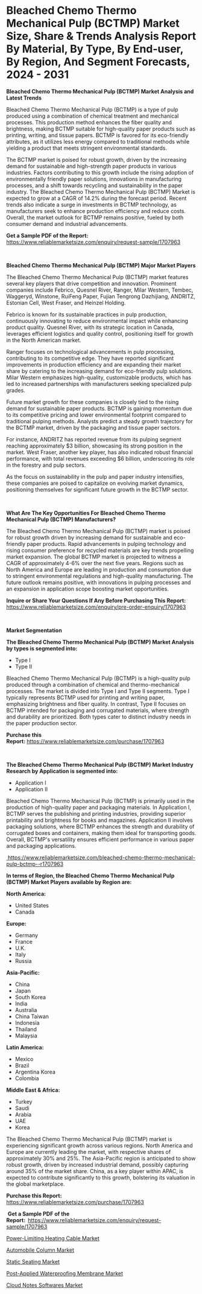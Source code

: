 <p><h1>Bleached Chemo Thermo Mechanical Pulp (BCTMP) Market Size, Share & Trends Analysis Report By Material, By Type, By End-user, By Region, And Segment Forecasts, 2024 - 2031</h1></p><p><strong>Bleached Chemo Thermo Mechanical Pulp (BCTMP) Market Analysis and Latest Trends</strong></p>
<p><p>Bleached Chemo Thermo Mechanical Pulp (BCTMP) is a type of pulp produced using a combination of chemical treatment and mechanical processes. This production method enhances the fiber quality and brightness, making BCTMP suitable for high-quality paper products such as printing, writing, and tissue papers. BCTMP is favored for its eco-friendly attributes, as it utilizes less energy compared to traditional methods while yielding a product that meets stringent environmental standards.</p><p>The BCTMP market is poised for robust growth, driven by the increasing demand for sustainable and high-strength paper products in various industries. Factors contributing to this growth include the rising adoption of environmentally friendly paper solutions, innovations in manufacturing processes, and a shift towards recycling and sustainability in the paper industry. The Bleached Chemo Thermo Mechanical Pulp (BCTMP) Market is expected to grow at a CAGR of 14.2% during the forecast period. Recent trends also indicate a surge in investments in BCTMP technology, as manufacturers seek to enhance production efficiency and reduce costs. Overall, the market outlook for BCTMP remains positive, fueled by both consumer demand and industrial advancements.</p></p>
<p><strong>Get a Sample PDF of the Report:&nbsp;</strong> <a href="https://www.reliablemarketsize.com/enquiry/request-sample/1707963?utm_campaign=1103&utm_medium=2&utm_source=Github&utm_content=ia&utm_term=13102024&utm_id=bleached-chemo-thermo-mechanical-pulp-bctmp">https://www.reliablemarketsize.com/enquiry/request-sample/1707963</a></p>
<p>&nbsp;</p>
<p><strong>Bleached Chemo Thermo Mechanical Pulp (BCTMP) Major Market Players</strong></p>
<p><p>The Bleached Chemo Thermo Mechanical Pulp (BCTMP) market features several key players that drive competition and innovation. Prominent companies include Febrico, Quesnel River, Ranger, Milar Western, Tembec, Waggeryd, Winstone, RuiFeng Paper, Fujian Tengrong Dazhijiang, ANDRITZ, Estonian Cell, West Fraser, and Heinzel Holding.</p><p>Febrico is known for its sustainable practices in pulp production, continuously innovating to reduce environmental impact while enhancing product quality. Quesnel River, with its strategic location in Canada, leverages efficient logistics and quality control, positioning itself for growth in the North American market.</p><p>Ranger focuses on technological advancements in pulp processing, contributing to its competitive edge. They have reported significant improvements in production efficiency and are expanding their market share by catering to the increasing demand for eco-friendly pulp solutions. Milar Western emphasizes high-quality, customizable products, which has led to increased partnerships with manufacturers seeking specialized pulp grades.</p><p>Future market growth for these companies is closely tied to the rising demand for sustainable paper products. BCTMP is gaining momentum due to its competitive pricing and lower environmental footprint compared to traditional pulping methods. Analysts predict a steady growth trajectory for the BCTMP market, driven by the packaging and tissue paper sectors.</p><p>For instance, ANDRITZ has reported revenue from its pulping segment reaching approximately $3 billion, showcasing its strong position in the market. West Fraser, another key player, has also indicated robust financial performance, with total revenues exceeding $6 billion, underscoring its role in the forestry and pulp sectors.</p><p>As the focus on sustainability in the pulp and paper industry intensifies, these companies are poised to capitalize on evolving market dynamics, positioning themselves for significant future growth in the BCTMP sector.</p></p>
<p>&nbsp;</p>
<p><strong>What Are The Key Opportunities For Bleached Chemo Thermo Mechanical Pulp (BCTMP) Manufacturers?</strong></p>
<p><p>The Bleached Chemo Thermo Mechanical Pulp (BCTMP) market is poised for robust growth driven by increasing demand for sustainable and eco-friendly paper products. Rapid advancements in pulping technology and rising consumer preference for recycled materials are key trends propelling market expansion. The global BCTMP market is projected to witness a CAGR of approximately 4-6% over the next five years. Regions such as North America and Europe are leading in production and consumption due to stringent environmental regulations and high-quality manufacturing. The future outlook remains positive, with innovations in pulping processes and an expansion in application scope boosting market opportunities.</p></p>
<p><strong>Inquire or Share Your Questions If Any Before Purchasing This Report:</strong> <a href="https://www.reliablemarketsize.com/enquiry/pre-order-enquiry/1707963?utm_campaign=1103&utm_medium=2&utm_source=Github&utm_content=ia&utm_term=13102024&utm_id=bleached-chemo-thermo-mechanical-pulp-bctmp">https://www.reliablemarketsize.com/enquiry/pre-order-enquiry/1707963</a></p>
<p>&nbsp;</p>
<p><strong>Market Segmentation</strong></p>
<p><strong>The Bleached Chemo Thermo Mechanical Pulp (BCTMP) Market Analysis by types is segmented into:</strong></p>
<p><ul><li>Type I</li><li>Type II</li></ul></p>
<p><p>Bleached Chemo Thermo Mechanical Pulp (BCTMP) is a high-quality pulp produced through a combination of chemical and thermo-mechanical processes. The market is divided into Type I and Type II segments. Type I typically represents BCTMP used for printing and writing paper, emphasizing brightness and fiber quality. In contrast, Type II focuses on BCTMP intended for packaging and corrugated materials, where strength and durability are prioritized. Both types cater to distinct industry needs in the paper production sector.</p></p>
<p><strong>Purchase this Report:&nbsp;</strong><a href="https://www.reliablemarketsize.com/purchase/1707963?utm_campaign=1103&utm_medium=2&utm_source=Github&utm_content=ia&utm_term=13102024&utm_id=bleached-chemo-thermo-mechanical-pulp-bctmp">https://www.reliablemarketsize.com/purchase/1707963</a></p>
<p>&nbsp;</p>
<p><strong>The Bleached Chemo Thermo Mechanical Pulp (BCTMP) Market Industry Research by Application is segmented into:</strong></p>
<p><ul><li>Application I</li><li>Application II</li></ul></p>
<p><p>Bleached Chemo Thermo Mechanical Pulp (BCTMP) is primarily used in the production of high-quality paper and packaging materials. In Application I, BCTMP serves the publishing and printing industries, providing superior printability and brightness for books and magazines. Application II involves packaging solutions, where BCTMP enhances the strength and durability of corrugated boxes and containers, making them ideal for transporting goods. Overall, BCTMP's versatility ensures efficient performance in various paper and packaging applications.</p></p>
<p><a href="https://www.reliablemarketsize.com/bleached-chemo-thermo-mechanical-pulp-bctmp--r1707963?utm_campaign=1103&utm_medium=2&utm_source=Github&utm_content=ia&utm_term=13102024&utm_id=bleached-chemo-thermo-mechanical-pulp-bctmp">&nbsp;https://www.reliablemarketsize.com/bleached-chemo-thermo-mechanical-pulp-bctmp--r1707963</a></p>
<p><strong>In terms of Region, the Bleached Chemo Thermo Mechanical Pulp (BCTMP) Market Players available by Region are:</strong></p>
<p>
    <p> <strong> North America: </strong>
        <ul>
            <li>United States</li>
            <li>Canada</li>
        </ul>
        </p> 
    <p> <strong> Europe: </strong>
        <ul>
            <li>Germany</li>
            <li>France</li>
            <li>U.K.</li>
            <li>Italy</li>
            <li>Russia</li>
        </ul>
        </p> 
    <p> <strong> Asia-Pacific: </strong>
        <ul>
            <li>China</li>
            <li>Japan</li>
            <li>South Korea</li>
            <li>India</li>
            <li>Australia</li>
            <li>China Taiwan</li>
            <li>Indonesia</li>
            <li>Thailand</li>
            <li>Malaysia</li>
        </ul>
        </p> 
    <p> <strong> Latin America: </strong>
        <ul>
            <li>Mexico</li>
            <li>Brazil</li>
            <li>Argentina Korea</li>
            <li>Colombia</li>
        </ul>
        </p> 
    <p> <strong> Middle East & Africa: </strong>
        <ul>
            <li>Turkey</li>
            <li>Saudi</li>
            <li>Arabia</li>
            <li>UAE</li>
            <li>Korea</li>
        </ul>
    </p>
    </p>
<p><p>The Bleached Chemo Thermo Mechanical Pulp (BCTMP) market is experiencing significant growth across various regions. North America and Europe are currently leading the market, with respective shares of approximately 30% and 25%. The Asia-Pacific region is anticipated to show robust growth, driven by increased industrial demand, possibly capturing around 35% of the market share. China, as a key player within APAC, is expected to contribute significantly to this growth, bolstering its valuation in the global marketplace.</p></p>
<p><strong>Purchase this Report: </strong><a href="https://www.reliablemarketsize.com/purchase/1707963?utm_campaign=1103&utm_medium=2&utm_source=Github&utm_content=ia&utm_term=13102024&utm_id=bleached-chemo-thermo-mechanical-pulp-bctmp">https://www.reliablemarketsize.com/purchase/1707963</a></p>
<p>&nbsp;<strong>Get a Sample PDF of the Report:&nbsp;&nbsp;</strong><a href="https://www.reliablemarketsize.com/enquiry/request-sample/1707963?utm_campaign=1103&utm_medium=2&utm_source=Github&utm_content=ia&utm_term=13102024&utm_id=bleached-chemo-thermo-mechanical-pulp-bctmp">https://www.reliablemarketsize.com/enquiry/request-sample/1707963</a></p>
<p><strong></strong></p>
<p><p><a href="https://www.linkedin.com/pulse/power-limiting-heating-cable-market-shifts-strategic-analysis-hlxme?utm_campaign=1103&utm_medium=2&utm_source=Github&utm_content=ia&utm_term=13102024&utm_id=bleached-chemo-thermo-mechanical-pulp-bctmp">Power-Limiting Heating Cable Market</a></p><p><a href="https://github.com/gdfhhhj/Market-Research-Report-List-6/blob/main/automobile-column-market.md?utm_campaign=1103&utm_medium=2&utm_source=Github&utm_content=ia&utm_term=13102024&utm_id=bleached-chemo-thermo-mechanical-pulp-bctmp">Automobile Column Market</a></p><p><a href="https://github.com/lallietva4l/Market-Research-Report-List-1/blob/main/static-seating-market.md?utm_campaign=1103&utm_medium=2&utm_source=Github&utm_content=ia&utm_term=13102024&utm_id=bleached-chemo-thermo-mechanical-pulp-bctmp">Static Seating Market</a></p><p><a href="https://www.linkedin.com/pulse/post-applied-waterproofing-membrane-market-global-regional-gtiqc?utm_campaign=1103&utm_medium=2&utm_source=Github&utm_content=ia&utm_term=13102024&utm_id=bleached-chemo-thermo-mechanical-pulp-bctmp">Post-Applied Waterproofing Membrane Market</a></p><p><a href="https://www.linkedin.com/pulse/global-cloud-notes-softwares-market-exploring-share-trends-esvce?utm_campaign=1103&utm_medium=2&utm_source=Github&utm_content=ia&utm_term=13102024&utm_id=bleached-chemo-thermo-mechanical-pulp-bctmp">Cloud Notes Softwares Market</a></p></p>